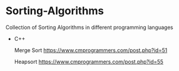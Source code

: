 # Sorting-Algorithms
Collection of Sorting Algorithms in different programming languages

  * C++
    
    Merge Sort https://www.cmprogrammers.com/post.php?id=51
    
    Heapsort   https://www.cmprogrammers.com/post.php?id=55
